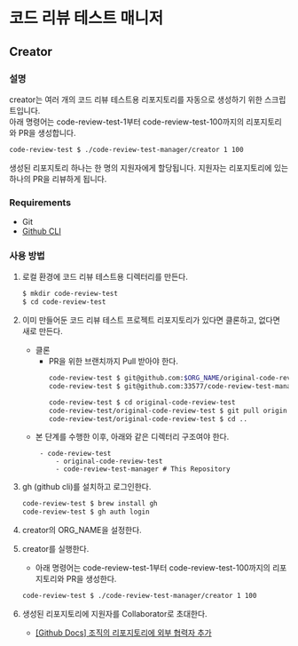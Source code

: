 # 코드 리뷰 테스트 매니저

## Creator

### 설명 
creator는 여러 개의 코드 리뷰 테스트용 리포지토리를 자동으로 생성하기 위한 스크립트입니다. \
아래 명령어는 code-review-test-1부터 code-review-test-100까지의 리포지토리와 PR을 생성합니다.
```bash
code-review-test $ ./code-review-test-manager/creator 1 100
```

생성된 리포지토리 하나는 한 명의 지원자에게 할당됩니다. 지원자는 리포지토리에 있는 하나의 PR을 리뷰하게 됩니다.

### Requirements
- Git
- [Github CLI](https://cli.github.com/)

### 사용 방법

1. 로컬 환경에 코드 리뷰 테스트용 디렉터리를 만든다. 

    ```bash
    $ mkdir code-review-test
    $ cd code-review-test
    ```

2. 이미 만들어둔 코드 리뷰 테스트 프로젝트 리포지토리가 있다면 클론하고, 없다면 새로 만든다.

    - 클론
      - PR을 위한 브랜치까지 Pull 받아야 한다.
        ```bash
        code-review-test $ git@github.com:$ORG_NAME/original-code-review-test.git
        code-review-test $ git@github.com:33577/code-review-test-manager.git
        
        code-review-test $ cd original-code-review-test
        code-review-test/original-code-review-test $ git pull origin add-reservation-service:add-reservation-service
        code-review-test/original-code-review-test $ cd ..
        ```
    - 본 단계를 수행한 이후, 아래와 같은 디렉터리 구조여야 한다.
       ``` 
        - code-review-test
            - original-code-review-test
            - code-review-test-manager # This Repository
       ```

3. gh (github cli)를 설치하고 로그인한다.

    ```bash
    code-review-test $ brew install gh 
    code-review-test $ gh auth login
    ```

4. creator의 ORG_NAME을 설정한다.
   
5. creator를 실행한다. 
   - 아래 명령어는 code-review-test-1부터 code-review-test-100까지의 리포지토리와 PR을 생성한다.
    
    ```bash
    code-review-test $ ./code-review-test-manager/creator 1 100
    ```

6. 생성된 리포지토리에 지원자를 Collaborator로 초대한다. 
   - [[Github Docs] 조직의 리포지토리에 외부 협력자 추가
](https://docs.github.com/ko/enterprise-cloud@latest/organizations/managing-user-access-to-your-organizations-repositories/adding-outside-collaborators-to-repositories-in-your-organization)
